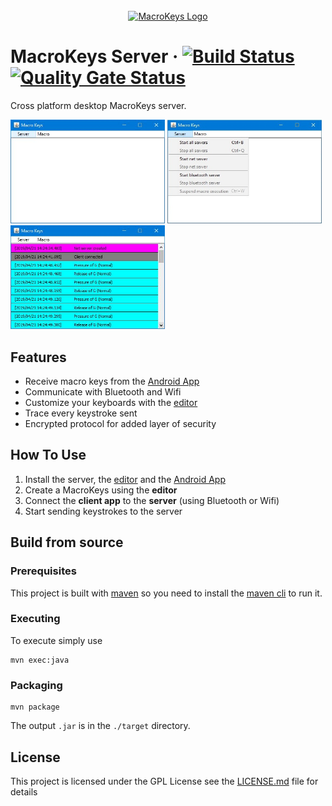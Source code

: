 <br/>

<div align="center">
    <a href="https://simonecorazza.github.io/MacroKeys/">
        <img src="https://simonecorazza.github.io/MacroKeys/img/macrokeys-logo.svg" alt="MacroKeys Logo" width="200" height="100">
    </a>
</div>

# MacroKeys Server &middot; [![Build Status](https://travis-ci.org/SimoneCorazza/MacroKeysServer.svg?branch=master)](https://travis-ci.org/SimoneCorazza/MacroKeysServer) [![Quality Gate Status](https://sonarcloud.io/api/project_badges/measure?project=com.macrokeys%3Amacro-key-server&metric=alert_status)](https://sonarcloud.io/dashboard?id=com.macrokeys%3Amacro-key-server)

Cross platform desktop MacroKeys server.

<div>
<img width="49%" height="auto" src="pic/Start.jpg"/>
<img width="49%" height="auto" src="pic/Selection.jpg"/>
<img width="49%" height="auto" src="pic/Communication.jpg"/>
</div>

## Features

- Receive macro keys from the [Android App](https://github.com/SimoneCorazza/MacroKeysAndroid)
- Communicate with Bluetooth and Wifi
- Customize your keyboards with the [editor](https://github.com/SimoneCorazza/MacroKeysEditor)
- Trace every keystroke sent
- Encrypted protocol for added layer of security

## How To Use

1. Install the server, the [editor](https://github.com/SimoneCorazza/MacroKeysEditor) and the [Android App](https://github.com/SimoneCorazza/MacroKeysAndroid)
1. Create a MacroKeys using the **editor**
4. Connect the **client app** to the **server** (using Bluetooth or Wifi)
5. Start sending keystrokes to the server

## Build from source

### Prerequisites

This project is built with [maven](https://maven.apache.org/) so you need to install the [maven cli](https://maven.apache.org/download.cgi) to run it.

### Executing

To execute simply use

```
mvn exec:java
```

### Packaging

```
mvn package
```

The output `.jar` is in the `./target` directory.

## License

This project is licensed under the GPL License see the [LICENSE.md](LICENSE.md) file for details
